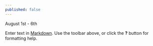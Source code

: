 ```yaml
---
published: false
---
```

August 1st - 6th

Enter text in [Markdown](http://daringfireball.net/projects/markdown/). Use the toolbar above, or click the **?** button for formatting help.
